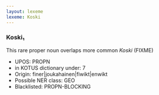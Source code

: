 ```yaml
---
layout: lexeme
lexeme: Koski
---
```


###  Koski₁

This rare proper noun overlaps more common *Koski* (FIXME)
* UPOS:  PROPN
* in KOTUS dictionary under:  7
* Origin:  finer|joukahainen|fiwikt|enwikt
* Possible NER class:  GEO
* Blacklisted:  PROPN-BLOCKING

